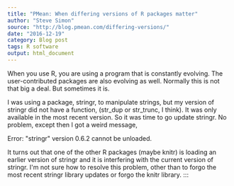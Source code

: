 ```yaml
---
title: "PMean: When differing versions of R packages matter"
author: "Steve Simon"
source: "http://blog.pmean.com/differing-versions/"
date: "2016-12-19"
category: Blog post
tags: R software
output: html_document
---
```


When you use R, you are using a program that is constantly evolving. The
user-contributed packages are also evolving as well. Normally this is
not that big a deal. But sometimes it is.

<!---More--->

I was using a package, stringr, to manipulate strings, but my version of
stringr did not have a function, (str\_dup or str\_trunc, I think). It
was only available in the most recent version. So it was time to go
update stringr. No problem, except then I got a weird message,

Error: "stringr" version 0.6.2 cannot be unloaded.

It turns out that one of the other R packages (maybe knitr) is loading
an earlier version of stringr and it is interfering with the current
version of stringr. I'm not sure how to resolve this problem, other than
to forgo the most recent stringr library updates or forgo the knitr
library.
:::

